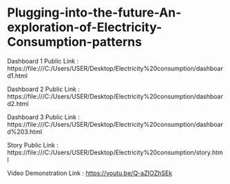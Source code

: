 # Plugging-into-the-future-An-exploration-of-Electricity-Consumption-patterns


Dashboard 1 Public Link : https://file:///C:/Users/USER/Desktop/Electricity%20consumption/dashboard1.html 

Dashboard 2 Public Link : https://file:///C:/Users/USER/Desktop/Electricity%20consumption/dashboard2.html

Dashboard 3 Public Link : https://file:///C:/Users/USER/Desktop/Electricity%20consumption/dashboard%203.html



Story Public Link : https://file:///C:/Users/USER/Desktop/Electricity%20consumption/story.html


Video Demonstration Link : https://youtu.be/Q-aZIOZhSEk


